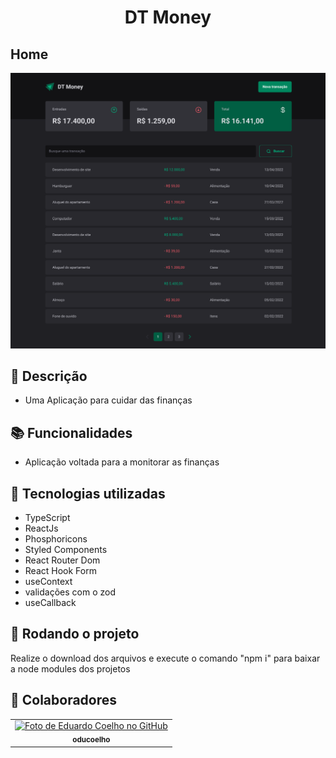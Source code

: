 <h1 align="center">DT Money</h1>
<h2>Home</h2>
<img src="screenshot.PNG" />

## :memo: Descrição
* Uma Aplicação para cuidar das finanças
## :books: Funcionalidades
* Aplicação voltada para a monitorar as finanças

## :wrench: Tecnologias utilizadas
* TypeScript 
* ReactJs
* Phosphoricons
* Styled Components
* React Router Dom
* React Hook Form
* useContext
* validações com o zod
* useCallback
     
## :rocket: Rodando o projeto
Realize o download dos arquivos e execute o comando "npm i" para baixar a node modules dos projetos

## :handshake: Colaboradores
<table>
  <tr>
    <td align="center">
      <a href="http://github.com/oducoelho">
        <img src="https://avatars.githubusercontent.com/u/104034703?v=4" width="100px;" alt="Foto de Eduardo Coelho no GitHub"/><br>
        <sub>
          <b>oducoelho</b>
        </sub>
      </a>
    </td>
  </tr>
</table>
